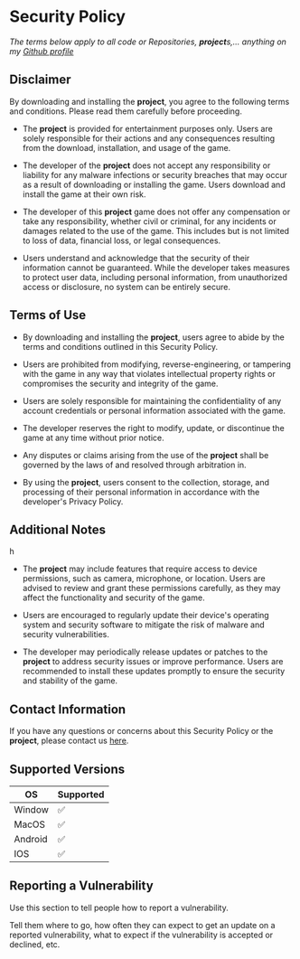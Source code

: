 # Security Policy
*The terms below apply to all code or Repositories, **project**s,... anything on my [Github profile](https://github.com/VoKhoi2208)*
## Disclaimer

By downloading and installing the **project**, you agree to the following terms and conditions. Please read them carefully before proceeding.

- The **project** is provided for entertainment purposes only. Users are solely responsible for their actions and any consequences resulting from the download, installation, and usage of the game.

- The developer of the **project** does not accept any responsibility or liability for any malware infections or security breaches that may occur as a result of downloading or installing the game. Users download and install the game at their own risk.

- The developer of this **project** game does not offer any compensation or take any responsibility, whether civil or criminal, for any incidents or damages related to the use of the game. This includes but is not limited to loss of data, financial loss, or legal consequences.

- Users understand and acknowledge that the security of their information cannot be guaranteed. While the developer takes measures to protect user data, including personal information, from unauthorized access or disclosure, no system can be entirely secure.

## Terms of Use

- By downloading and installing the **project**, users agree to abide by the terms and conditions outlined in this Security Policy.

- Users are prohibited from modifying, reverse-engineering, or tampering with the game in any way that violates intellectual property rights or compromises the security and integrity of the game.

- Users are solely responsible for maintaining the confidentiality of any account credentials or personal information associated with the game.

- The developer reserves the right to modify, update, or discontinue the game at any time without prior notice.

- Any disputes or claims arising from the use of the **project** shall be governed by the laws of and resolved through arbitration in.

- By using the **project**, users consent to the collection, storage, and processing of their personal information in accordance with the developer's Privacy Policy.

## Additional Notes
h
- The **project** may include features that require access to device permissions, such as camera, microphone, or location. Users are advised to review and grant these permissions carefully, as they may affect the functionality and security of the game.

- Users are encouraged to regularly update their device's operating system and security software to mitigate the risk of malware and security vulnerabilities.

- The developer may periodically release updates or patches to the **project** to address security issues or improve performance. Users are recommended to install these updates promptly to ensure the security and stability of the game.

## Contact Information

If you have any questions or concerns about this Security Policy or the **project**, please contact us [here](mailto:minhkhoi0515@gmail.com).

## Supported Versions



| OS       | Supported          |
| -------  | ------------------ |
| Window    | :white_check_mark: |
| MacOS    | ✅                |
| Android    | :white_check_mark: |
| IOS    | ✅               |

## Reporting a Vulnerability

Use this section to tell people how to report a vulnerability.

Tell them where to go, how often they can expect to get an update on a
reported vulnerability, what to expect if the vulnerability is accepted or
declined, etc.

